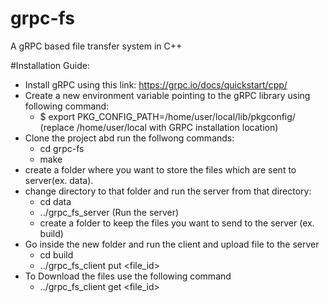 # grpc-fs
A gRPC based file transfer system in C++

#Installation Guide:
- Install gRPC using this link: https://grpc.io/docs/quickstart/cpp/
- Create a new environment variable pointing to the gRPC library using following command:
  - $ export PKG_CONFIG_PATH=/home/user/local/lib/pkgconfig/ (replace /home/user/local with GRPC installation location)
- Clone the project abd run the follwong commands:
  - cd grpc-fs
  - make
- create a folder where you want to store the files which are sent to server(ex. data).
- change directory to that folder and run the server from that directory:
  - cd data
  - ../grpc_fs_server (Run the server)
  - create a folder to keep the files you want to send to the server (ex. build)
- Go inside the new folder and run the client and upload file to the server 
  - cd build
  - ../grpc_fs_client put <file_id> <filename>
- To Download the files use the following command
  - ../grpc_fs_client get <file_id>
